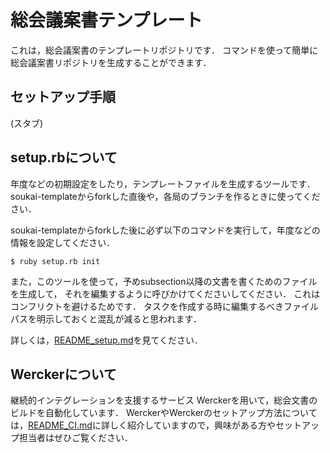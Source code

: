総会議案書テンプレート
========================
これは，総会議案書のテンプレートリポジトリです．
コマンドを使って簡単に総会議案書リポジトリを生成することができます．

セットアップ手順
--------------------
(スタブ)


setup.rbについて
---------------------
年度などの初期設定をしたり，テンプレートファイルを生成するツールです．
soukai-templateからforkした直後や，各局のブランチを作るときに使ってください．

soukai-templateからforkした後に必ず以下のコマンドを実行して，年度などの情報を設定してください．

```shell
$ ruby setup.rb init
```

また，このツールを使って，予めsubsection以降の文書を書くためのファイルを生成して，
それを編集するように呼びかけてくださいしてください．
これはコンフリクトを避けるためです．
タスクを作成する時に編集するべきファイルパスを明示しておくと混乱が減ると思われます．

詳しくは，[README_setup.md](README_setup.md)を見てください．

Werckerについて
-----------------------
継続的インテグレーションを支援するサービス Werckerを用いて，総会文書のビルドを自動化しています．
WerckerやWerckerのセットアップ方法については，[README_CI.md](README_CI.md)に詳しく紹介していますので，興味がある方やセットアップ担当者はぜひご覧ください．
